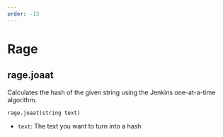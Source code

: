 ```yaml
---
order: -13
---
```


# Rage

## rage.joaat
Calculates the hash of the given string using the Jenkins one-at-a-time algorithm.

`rage.joaat(string text)`
* `text`: The text you want to turn into a hash